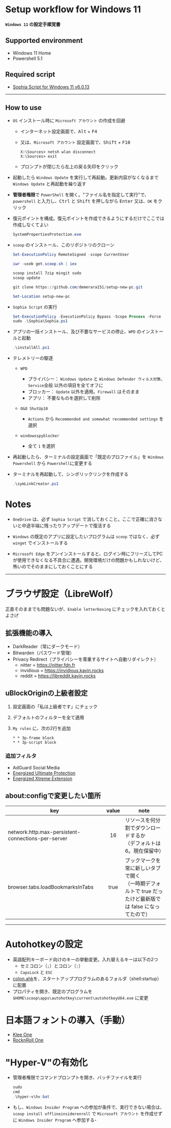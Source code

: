 # Setup workflow for Windows 11

**`Windows 11` の設定手順覚書**

## Supported environment

* Windows 11 Home
* Powershell 5.1

## Required script

* [Sophia Script for Windows 11 v6.0.13](https://github.com/farag2/Sophia-Script-for-Windows)

***

## How to use

* `OS` インストール時に `Microsoft アカウント` の作成を回避

  * インターネット設定画面で、<kbd>Alt</kbd> + <kbd>F4</kbd>

  * 又は、`Microsoft アカウント` 設定画面で、<kbd>Shift</kbd> + <kbd>F10</kbd>

    ```CMD
    X:\Sources> netsh wlan disconnect
    X:\Sources> exit
    ```

  * プロンプトが閉じたら左上の戻る矢印をクリック

* 起動したら `Windows Update` を実行して再起動。更新内容がなくなるまで `Windows Update` と再起動を繰り返す

* **管理者権限**で `PowerShell` を開く。"ファイル名を指定して実行"で、`powershell` と入力し、<kbd>Ctrl</kbd> と <kbd>Shift</kbd> を押しながら <kbd>Enter</kbd> 又は、`OK` をクリック

* 復元ポイントを構成。復元ポイントを作成できるようにするだけでここでは作成しなくてよい

  ```powershell
  SystemPropertiesProtection.exe
  ```

* `scoop` のインストール、このリポジトリのクローン

  ```powershell
  Set-ExecutionPolicy RemoteSigned -scope CurrentUser

  iwr -useb get.scoop.sh | iex

  scoop install 7zip mingit sudo
  scoop update

  git clone https://github.com/demerara151/setup-new-pc.git

  Set-Location setup-new-pc
  ```

* `Sophia Script` の実行

  ```powershell
  Set-ExecutionPolicy -ExecutionPolicy Bypass -Scope Process -Force
  sudo .\Sophia\Sophia.ps1
  ```

* アプリの一括インストール、及び不要なサービスの停止、`WPD` のインストールと起動

  ```powershell
  .\installAll.ps1
  ```

* テレメトリーの駆逐

  * `WPD`

    * プライバシー： `Windows Update` と `Windows Defender ウィルス対策`、`Service`全般 以外の項目を全てオフに
    * ブロッカー： `Update` 以外を適用。`Firewall` はそのまま
    * アプリ： 不要なものを選択して削除

  * `O&O ShutUp10`

    * `Actions` から `Recommended and somewhat recommended settings` を選択

  * `windowsspyblocker`

    * 全て `1` を選択

* 再起動したら、ターミナルの設定画面で「既定のプロファイル」を `Windows Powershell` から `Powershell`に変更する

* ターミナルを再起動して、シンボリックリンクを作成する

  ```powershell
  .\symLinkCreator.ps1
  ```

# Notes

* `OneDrive` は、必ず `Sophia Script` で消しておくこと。ここで正確に消さないと中途半端に残ったりアップデートで復活する

* `Windows` の既定のアプリに設定したいプログラムは `scoop` ではなく、必ず `winget` でインストールする

* `Microsoft Edge` をアンインストールすると、ログイン時にフリーズしてPCが使用できなくなる不具合に遭遇。開発環境だけの問題かもしれないけど、怖いのでそのままにしておくことにする

***

# ブラウザ設定（LibreWolf）

正直そのままでも問題ないが、`Enable letterboxing` にチェックを入れておくとよさげ

## 拡張機能の導入

* DarkReader（常にダークモード）
* Bitwarden（パスワード管理）
* Privacy Redirect（プライバシーを尊重するサイトへ自動リダイレクト）
  * nitter = https://nitter.fdn.fr
  * invidious = https://invidious.kavin.rocks
  * reddit = https://libreddit.kavin.rocks

## uBlockOriginの上級者設定

1. 設定画面の「私は上級者です」にチェック

2. デフォルトのフィルターを全て適用

3. `My rules` に、次の2行を追加

   ```
   * * 3p-frame block
   * * 3p-script block
   ```

### 追加フィルタ

* AdGuard Social Media
* [Energized Ultimate Protection](https://filterlists.com/lists/energized-ultimate-protection)
* [Energized Xtreme Extension](https://filterlists.com/lists/energized-xtreme-extension)

## about:configで変更したい箇所

| key                                                | value | note                                                                                                          |
| ------------------------------------------------- | :---: | ------------------------------------------------------------------------------------------------------------- |
| network.http.max-persistent-connections-per-server |  16   | リソースを何分割でダウンロードするか<br />（デフォルトは6。現在保留中）                                       |
| browser.tabs.loadBookmarksInTabs                   | true  | ブックマークを常に新しいタブで開く<br />（一時期デフォルトで true だったけど最新版では false になってたので） |

***

# Autohotkeyの設定

* 英語配列キーボード向けのキーの挙動変更。入れ替えるキーは以下の2つ
  * セミコロン（`;`）とコロン（`:`）
  * `CapsLock` と `ESC`
* [colon.ahk](autohotkey/colon.ahk)を、スタートアッププログラムのあるフォルダ（shell:startup）に配置
* プロパティを開き、既定のプログラムを `$HOME\scoop\apps\autohotkey\current\autohotkeyU64.exe` に変更

# 日本語フォントの導入（手動）

* [Klee One](https://github.com/fontworks-fonts/Klee)
* [RocknRoll One](https://github.com/fontworks-fonts/RocknRoll)

# "Hyper-V"の有効化

* 管理者権限でコマンドプロンプトを開き、バッチファイルを実行

  ```Powershell
  sudo
  cmd
  .\hyper-v\hv.bat
  ```

* もし、`Windows Insider Program` への参加が条件で、実行できない場合は、`scoop install offlineinsiderenroll` で `Microsoft アカウント` を作成せずに `Windows Insider Program` へ参加する-

